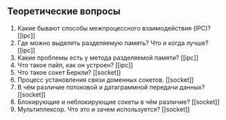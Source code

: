 ## Теоретические вопросы

1. Какие бывают способы межпроцесcного взаимодействия (IPC)? [[ipc]]
2. Где можно выделять разделяемую память? Что и когда лучше? [[ipc]]
3. Какие проблемы есть у метода разделяемой памяти? [[ipc]]
4. Что такое пайп, как он устроен? [[ipc]]
5. Что такое сокет Беркли? [[socket]]
6. Процесс установления связи доменных сокетов. [[socket]]
7. В чём различие потоковой и датаграммной передачи данных? [[socket]]
8. Блокирующие и неблокирующие сокеты в чём различие? [[socket]]
9. Мультиплексор. Что это и зачем используется? [[socket]]


 